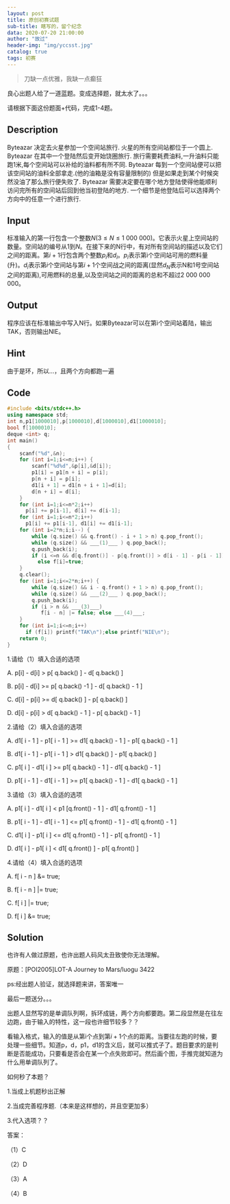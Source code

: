 ```yaml
---
layout: post
title: 原创初赛试题
sub-title: 瞎写的，留个纪念
data: 2020-07-20 21:00:00
author: "故过"
header-img: "img/yccsst.jpg"
catalog: true
tags: 初赛
---
```

> 刀缺一点优雅，我缺一点癫狂

良心出题人给了一道蓝题。变成选择题，就太水了。。。

请根据下面这份题面+代码，完成1-4题。

## Description

Byteazar 决定去火星参加一个空间站旅行. 火星的所有空间站都位于一个圆上. Byteazar 在其中一个登陆然后变开始饶圈旅行. 旅行需要耗费油料,一升油料只能跑1米,每个空间站可以补给的油料都有所不同. Byteazar 每到一个空间站便可以把该空间站的油料全部拿走.(他的油箱是没有容量限制的) 但是如果走到某个时候突然没油了那么旅行便失败了. Byteazar 需要决定要在哪个地方登陆使得他能顺利访问完所有的空间站后回到他当初登陆的地方. 一个细节是他登陆后可以选择两个方向中的任意一个进行旅行.

## Input

标准输入的第一行包含一个整数$N (3≤N≤1 \ 000\ 000)$。它表示火星上空间站的数量。空间站的编号从1到$N$。在接下来的N行中，有对所有空间站的描述以及它们之间的距离。第$i+1$行包含两个整数$p_i$和$d_i$。$p_i$表示第i个空间站可用的燃料量(升)。$d_i$表示第$i$个空间站与第$i+1$个空间战之间的距离(显然$d_N$表示N和1号空间站之间的距离),可用燃料的总量,以及空间站之间的距离的总和不超过2 000 000 000。

## Output

程序应该在标准输出中写入N行。如果Byteazar可以在第i个空间站着陆，输出TAK，否则输出NIE。

## Hint

由于是环，所以...，且两个方向都跑一遍

## Code

```cpp
#include <bits/stdc++.h>
using namespace std;
int n,p1[1000010],p[1000010],d[1000010],d1[1000010];
bool f[1000010];
deque <int> q; 
int main()
{
	scanf("%d",&n);
	for (int i=1;i<=n;i++) {
	    scanf("%d%d",&p[i],&d[i]);
		p1[i] = p1[n + i] = p[i];
   		p[n + i] = p[i];
	    d1[i + 1] = d1[n + i + 1]=d[i];
    	d[n + i] = d[i];
    }
	for (int i=1;i<=n*2;i++)
	  p[i] += p[i-1], d[i] += d[i-1];
    for (int i=1;i<=n*2;i++)
	  p1[i] += p1[i-1], d1[i] += d1[i-1];
	for (int i=2*n;i;i--) {
		while (q.size() && q.front() - i + 1 > n) q.pop_front();
		while (q.size() && ___(1)___ ) q.pop_back();
		q.push_back(i);
		if (i <=n && d[q.front()] - p[q.front()] > d[i - 1] - p[i - 1]) f[i]=false;
		  else f[i]=true;
    }
	q.clear();
	for (int i=1;i<=2*n;i++) {
		while (q.size() && i - q.front() + 1 > n) q.pop_front();
		while (q.size() && ___(2)___ ) q.pop_back();
		q.push_back(i);
		if (i > n && ___(3)___) 
		   f[i - n] |= false; else ___(4)___;
	}
	for (int i=1;i<=n;i++)
	  if (f[i]) printf("TAK\n");else printf("NIE\n");
	return 0;
}
```



1.请给（1）填入合适的选项

A. p[i] - d[i] > p[ q.back() ] - d[ q.back() ]

B. p[i] - d[i] >= p[ q.back() -1 ] - d[ q.back() - 1 ]

C. d[i] - p[i] >= d[ q.back() ] - p[ q.back() ]

D. d[i] - p[i] > d[ q.back() - 1 ] - p[ q.back() - 1 ]



2.请给（2）填入合适的选项

A. d1[ i - 1 ] - p1[ i - 1 ] >= d1[ q.back() - 1 ] - p1[ q.back() - 1 ]

B. d1[ i - 1 ] - p1[ i - 1 ] > d1[ q.back() ] - p1[ q.back() ]

C. p1[ i ] - d1[ i ] >= p1[ q.back() - 1 ] - d1[ q.back() - 1 ]

D. p1[ i - 1 ] - d1[ i - 1 ] >= p1[ q.back() - 1 ] - d1[ q.back() - 1 ]



3.请给（3）填入合适的选项 

A. p1[ i ] - d1[ i ] < p1 [q.front() - 1 ] - d1[ q.front() - 1 ]

B. p1[ i - 1 ] - d1[ i - 1 ] <= p1[ q.front() - 1 ] - d1[ q.front() - 1 ]

C. d1[ i ] - p1[ i ] <= d1[ q.front() - 1 ] - p1[ q.front() - 1 ]

D. d1[ i ] - p1[ i ] < d1[ q.front() ] - p1[ q.front() ]



4.请给（4）填入合适的选项

A. f[ i - n ] &= true;

B. f[ i - n ] |= true;

C. f[ i ] |= true;

D. f[ i ] &= true;



## Solution

也许有人做过原题，也许出题人码风太丑致使你无法理解。

原题：[POI2005]LOT-A Journey to Mars/luogu 3422

ps:经出题人验证，就选择题来讲，答案唯一

最后一题送分。。。

出题人显然写的是单调队列啊，拆环成链，两个方向都要跑。第二段显然是在往左边跑，由于输入的特性，这一段也许细节较多？？

看输入格式，输入的值是从第i个点到第$i+1$个点的距离。当要往左跑的时候，要处理一些细节。知道p，d，p1，d1的含义后，就可以推式子了。题目要求的是判断是否能成功，只要看是否会在某一个点失败即可。然后画个图，手推完就知道为什么用单调队列了。



如何秒了本题？

1.当成上机题秒出正解

2.当成完善程序题.（本来是这样想的，并且空更加多）

3.代入选项？？



答案：

（1）C

（2）D

（3）A

（4）B

